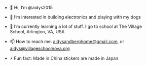 - 👋 Hi, I’m @aidys2015
- 👀 I’m interested in building electronics and playing with my dogs
- 🌱 I’m currently learning a lot of stuff. I go to school at The Village School, Arlington, VA, USA
- 📫 How to reach me: aidysandberghome@gmail.com, or aidys@villageschoolnova.org

- ⚡ Fun fact: Made in China stickers are made in Japan

<!---
aidys2015/aidys2015 is a ✨ special ✨ repository because its `README.md` (this file) appears on your GitHub profile.
You can click the Preview link to take a look at your changes.
--->
